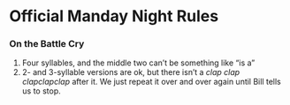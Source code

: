 # Official Manday Night Rules

### On the Battle Cry
1. Four syllables, and the middle two can’t be something like “is a”
2. 2- and 3-syllable versions are ok, but there isn’t a *clap* *clap* *clapclapclap* after it. We just repeat it over and over again until Bill tells us to stop.
